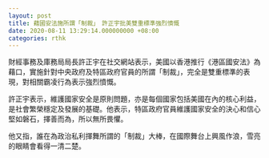 ```yaml
---
layout: post
title: 藉國安法施所謂「制裁」　許正宇批美雙重標準強烈憤慨
date: 2020-08-11 13:29:14.000000000 +08:00
categories: rthk
---
```


財經事務及庫務局局長許正宇在社交網站表示，美國以香港推行《港區國安法》為藉口，實施針對中央政府及特區政府官員的所謂「制裁」，完全是雙重標準的表現，對相關霸凌行為表示強烈憤慨。

許正宇表示，維護國家安全是原則問題，亦是每個國家包括美國在內的核心利益，是社會繁榮穩定及發展的基礎。他表示，特區政府官員維護國家安全的決心和信心堅如磐石，擇善而為，所以無所畏懼。

他又指，誰在為政治私利揮舞所謂的「制裁」大棒，在國際舞台上興風作浪，雪亮的眼睛會看得一清二楚。
